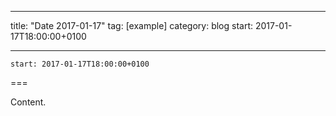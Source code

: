 
---
title: "Date 2017-01-17"
tag: [example]
category: blog
start: 2017-01-17T18:00:00+0100

---

``start: 2017-01-17T18:00:00+0100``

===

Content.
